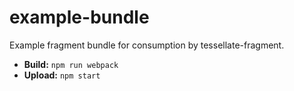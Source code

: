 # example-bundle

Example fragment bundle for consumption by tessellate-fragment.

* **Build:** `npm run webpack`
* **Upload:** `npm start`
